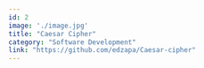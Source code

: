 ```yaml
---
id: 2
image: './image.jpg'
title: "Caesar Cipher"
category: "Software Development"
link: "https://github.com/edzapa/Caesar-cipher"
---
```


